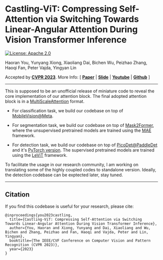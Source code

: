 # Castling-ViT: Compressing Self-Attention via Switching Towards Linear-Angular Attention During Vision Transformer Inference

[![License: Apache 2.0](https://img.shields.io/badge/License-Apache%202.0-green)](https://opensource.org/licenses/Apache-2.0)

Haoran You, Yunyang Xiong, Xiaoliang Dai, Bichen Wu, Peizhao Zhang, Haoqi Fan, Peter Vajda, Yingyan Lin

Accepted by [**CVPR 2023**](https://cvpr2023.thecvf.com/). More Info:
\[ [**Paper**](https://arxiv.org/abs/2211.10526) | [**Slide**]() | [**Youtube**]() | [**Github**](https://github.com/GATECH-EIC/Castling-ViT/) \]

---

This is supposed to be an unofficial release of miniature code to reveal the core implementation of our attention block. The final adopted attention block is in a [MultiScaleAttention](https://github.com/facebookresearch/mvit/blob/main/mvit/models/attention.py#L93) format.

* For classification task, we build our codebase on top of [MobileVision@Meta](https://github.com/facebookresearch/mobile-vision).

* For segmentation task, we build our codebase on top of [Mask2Former](https://github.com/facebookresearch/Mask2Former), where the unsupervised pretrained models are trained using the [MAE](https://github.com/facebookresearch/mae) framework.

* For detection task, we build our codebase on top of [PicoDet@PaddleDet](https://github.com/PaddlePaddle/PaddleDetection/tree/release/2.6/configs/picodet) and it's [PyTorch version](https://github.com/Bo396543018/Picodet_Pytorch). The supervised pretrained models are trained using the [LeViT](https://github.com/facebookresearch/LeViT) framework.


To facilitate the usage in our research community, I am working on translating some of the highly coupled codes to standalone version. Ideally, the detection codebase can be exptected later, stay tuned.

---

## Citation

If you find this codebase is useful for your research, please cite:

````
@inproceedings{you2023castling,
  title={Castling-ViT: Compressing Self-Attention via Switching Towards Linear-Angular Attention During Vision Transformer Inference},
  author={You, Haoran and Xiong, Yunyang and Dai, Xiaoliang and Wu, Bichen and Zhang, Peizhao and Fan, Haoqi and Vajda, Peter and Lin, Yingyan},
  booktitle={The IEEE/CVF Conference on Computer Vision and Pattern Recognition (CVPR 2023)},
  year={2023}
}
````
